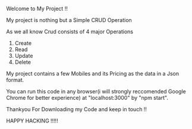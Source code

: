 Welcome to My Project !!

My project is nothing but a Simple CRUD Operation

As we all know Crud consists of 4 major Operations

1. Create
2. Read
3. Update
4. Delete

My project contains a few Mobiles and its Pricing as the data in a Json format.

You can run this code in any browser(i will strongly reccomended Google Chrome for better experience) at "localhost:3000" by "npm start".

Thankyou For Downloading my Code and keep in touch !!
 
 HAPPY HACKING !!!!!